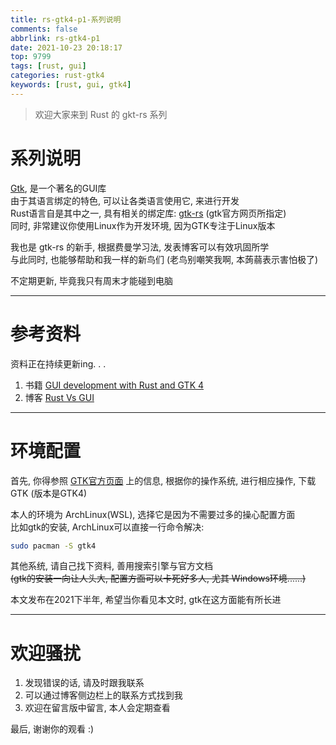 ```yaml
---
title: rs-gtk4-p1-系列说明
comments: false
abbrlink: rs-gtk4-p1
date: 2021-10-23 20:18:17
top: 9799
tags: [rust, gui]
categories: rust-gtk4
keywords: [rust, gui, gtk4]
---
```

> 欢迎大家来到 Rust 的 gkt-rs 系列
<!-- more -->
# 系列说明
[Gtk](https://www.gtk.org/), 是一个著名的GUI库  
由于其语言绑定的特色, 可以让各类语言使用它, 来进行开发  
Rust语言自是其中之一, 具有相关的绑定库: [gtk-rs](https://gtk-rs.org/) (gtk官方网页所指定)  
同时, 非常建议你使用Linux作为开发环境, 因为GTK专注于Linux版本  

我也是 gtk-rs 的新手, 根据费曼学习法, 发表博客可以有效巩固所学  
与此同时, 也能够帮助和我一样的新鸟们 (老鸟别嘲笑我啊, 本蒟蒻表示害怕极了)  

不定期更新, 毕竟我只有周末才能碰到电脑  
- - -
# 参考资料
资料正在持续更新ing. . .
1. 书籍
[GUI development with Rust and GTK 4](https://gtk-rs.org/gtk4-rs/stable/latest/book/)
2. 博客
[Rust Vs GUI](https://turbomack.github.io/posts/2019-07-28-rust-vs-gui.html)
- - -
# 环境配置
首先, 你得参照 [GTK官方页面](https://www.gtk.org/docs/installations/) 上的信息, 根据你的操作系统, 进行相应操作, 下载 GTK (版本是GTK4)  

本人的环境为 ArchLinux(WSL), 选择它是因为不需要过多的操心配置方面  
比如gtk的安装, ArchLinux可以直接一行命令解决:  

```bash
sudo pacman -S gtk4
```

其他系统, 请自己找下资料, 善用搜索引擎与官方文档  
~~(gtk的安装一向让人头大, 配置方面可以卡死好多人, 尤其 Windows环境......)~~  

本文发布在2021下半年, 希望当你看见本文时, gtk在这方面能有所长进  

- - -
# 欢迎骚扰
1. 发现错误的话, 请及时跟我联系  
2. 可以通过博客侧边栏上的联系方式找到我  
3. 欢迎在留言版中留言, 本人会定期查看  

最后, 谢谢你的观看 :)


